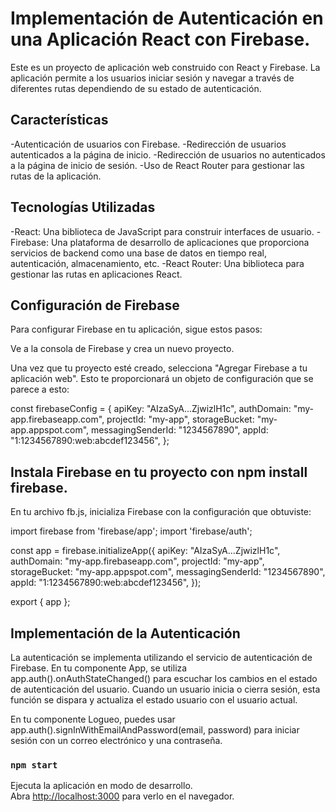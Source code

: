 # Implementación de Autenticación en una Aplicación React con Firebase.

Este es un proyecto de aplicación web construido con React y Firebase. La aplicación permite a los usuarios iniciar sesión y navegar a través de diferentes rutas dependiendo de su estado de autenticación.

## Características
-Autenticación de usuarios con Firebase.
-Redirección de usuarios autenticados a la página de inicio.
-Redirección de usuarios no autenticados a la página de inicio de sesión.
-Uso de React Router para gestionar las rutas de la aplicación.

## Tecnologías Utilizadas
-React: Una biblioteca de JavaScript para construir interfaces de usuario.
-Firebase: Una plataforma de desarrollo de aplicaciones que proporciona servicios de backend como una base de datos en tiempo real, autenticación, almacenamiento, etc.
-React Router: Una biblioteca para gestionar las rutas en aplicaciones React.

## Configuración de Firebase
Para configurar Firebase en tu aplicación, sigue estos pasos:

Ve a la consola de Firebase y crea un nuevo proyecto.

Una vez que tu proyecto esté creado, selecciona "Agregar Firebase a tu aplicación web". Esto te proporcionará un objeto de configuración que se parece a esto:

const firebaseConfig = {
  apiKey: "AIzaSyA...ZjwizlH1c",
  authDomain: "my-app.firebaseapp.com",
  projectId: "my-app",
  storageBucket: "my-app.appspot.com",
  messagingSenderId: "1234567890",
  appId: "1:1234567890:web:abcdef123456",
};

## Instala Firebase en tu proyecto con npm install firebase.

En tu archivo fb.js, inicializa Firebase con la configuración que obtuviste:

import firebase from 'firebase/app';
import 'firebase/auth';

const app = firebase.initializeApp({
  apiKey: "AIzaSyA...ZjwizlH1c",
  authDomain: "my-app.firebaseapp.com",
  projectId: "my-app",
  storageBucket: "my-app.appspot.com",
  messagingSenderId: "1234567890",
  appId: "1:1234567890:web:abcdef123456",
});

export { app };

## Implementación de la Autenticación
La autenticación se implementa utilizando el servicio de autenticación de Firebase. En tu componente App, se utiliza app.auth().onAuthStateChanged() para escuchar los cambios en el estado de autenticación del usuario. Cuando un usuario inicia o cierra sesión, esta función se dispara y actualiza el estado usuario con el usuario actual.

En tu componente Logueo, puedes usar app.auth().signInWithEmailAndPassword(email, password) para iniciar sesión con un correo electrónico y una contraseña.


### `npm start`

Ejecuta la aplicación en modo de desarrollo.\
Abra [http://localhost:3000](http://localhost:3000) para verlo en el navegador.

